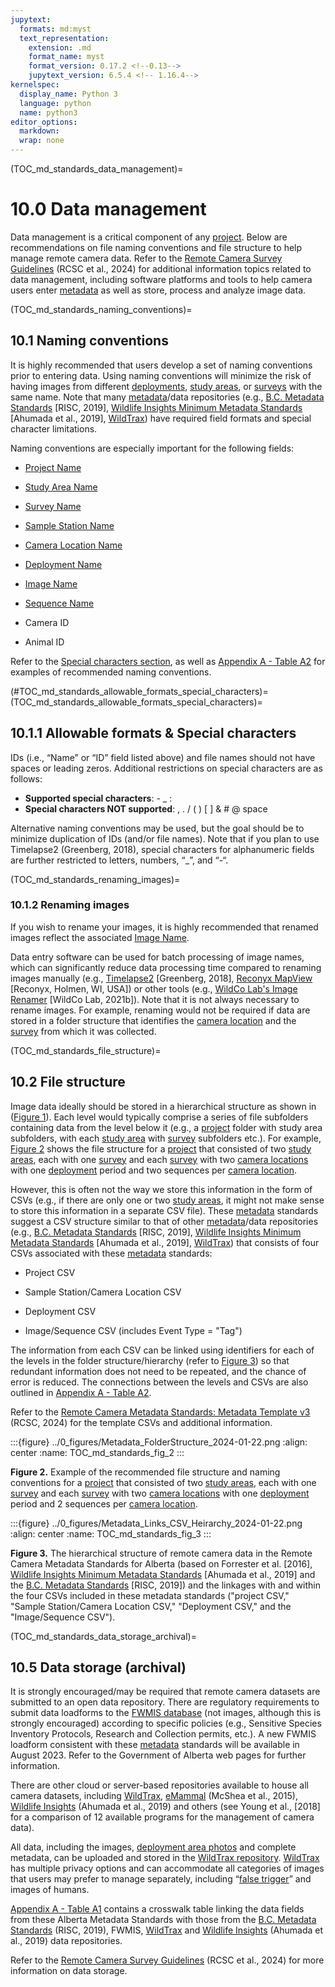 ```yaml
---
jupytext:
  formats: md:myst
  text_representation:
    extension: .md
    format_name: myst
    format_version: 0.17.2 <!--0.13-->
    jupytext_version: 6.5.4 <!-- 1.16.4-->
kernelspec:
  display_name: Python 3
  language: python
  name: python3
editor_options: 
  markdown: 
  wrap: none
---
```

(TOC_md_standards_data_management)=
# 10.0 Data management

Data management is a critical component of any [project](#project). Below are recommendations on file naming conventions and file structure to help manage remote camera data. Refer to the [Remote Camera Survey Guidelines](https://ab-rcsc.github.io/RCSC-WildCAM_Remote-Camera-Survey-Guidelines-and-Metadata-Standards/1_survey-guidelines/1_0.1_Citation-and-Info.html) (RCSC et al., 2024) for additional information topics related to data management, including software platforms and tools to help camera users enter [metadata](#metadata) as well as store, process and analyze image data.

(TOC_md_standards_naming_conventions)=
## 10.1 Naming conventions

It is highly recommended that users develop a set of naming conventions prior to entering data. Using naming conventions will minimize the risk of having images from different [deployments](#deployment), [study areas](#study_area), or [surveys](#survey) with the same name. Note that many [metadata](#metadata)/data repositories (e.g., [B.C. Metadata Standards](https://www2.gov.bc.ca/assets/gov/environment/natural-resource-stewardship/nr-laws-policy/risc/wcmp_v1.pdf) [RISC, 2019], [Wildlife Insights Minimum Metadata Standards](https://docs.google.com/spreadsheets/d/1Jg-WybmVeGlWGrbPpwuwJCgranOV1r3M_LrzELttfK0/edit#gid=412365965) [Ahumada et al., 2019], [WildTrax](https://portal.wildtrax.ca)) have required field formats and special character limitations.

Naming conventions are especially important for the following fields:

-   [Project Name](#project_name)

-   [Study Area Name](#study_area_name)

-   [Survey Name](#survey_name)

-   [Sample Station Name](#sample_station_name)

-   [Camera Location Name](#camera_location_name)

-   [Deployment Name](#deployment_name)

-   [Image Name](#image_name)

-   [Sequence Name](#sequence_name)

-   Camera ID

-   Animal ID

Refer to the [Special characters section](#TOC_md_standards_allowable_formats_special_characters), as well as [Appendix A - Table A2](/2_metadata-standards/2_13.0_AppendixA.md#TOC_md_standards_table_a2) for examples of recommended naming conventions.

(#TOC_md_standards_allowable_formats_special_characters)=
(TOC_md_standards_allowable_formats_special_characters)=
## 10.1.1 Allowable formats & Special characters

IDs (i.e., “Name” or “ID” field listed above) and file names should not have spaces or leading zeros. Additional restrictions on special characters are as follows:

-   **Supported special characters**: - \_ :
-   **Special characters NOT supported**: , . / ( ) [ ] & \# \@ space

Alternative naming conventions may be used, but the goal should be to minimize duplication of IDs (and/or file names). Note that if you plan to use Timelapse2 (Greenberg, 2018), special characters for alphanumeric fields are further restricted to letters, numbers, “\_”, and “-“.

(TOC_md_standards_renaming_images)=
### 10.1.2 Renaming images

If you wish to rename your images, it is highly recommended that renamed images reflect the associated [Image Name](#image_name).

Data entry software can be used for batch processing of image names, which can significantly reduce data processing time compared to renaming images manually (e.g., [Timelapse2](http://saul.cpsc.ucalgary.ca/timelapse/) [Greenberg, 2018], [Reconyx MapView](http://www.reconyx.com/software/mapview;) [Reconyx, Holmen, WI, USA]) or other tools (e.g., [WildCo Lab's Image Renamer](https://github.com/WildCoLab/WildCo_Image_Renamer) [WildCo Lab, 2021b]). Note that it is not always necessary to rename images. For example, renaming would not be required if data are stored in a folder structure that identifies the [camera location](#camera_location) and the [survey](#survey) from which it was collected.

(TOC_md_standards_file_structure)=
## 10.2 File structure

Image data ideally should be stored in a hierarchical structure as shown in ([Figure 1](/2_metadata-standards/2_3.0_Metadata-Standards.md#TOC_md_standards_fig_1)). Each level would typically comprise a series of file subfolders containing data from the level below it (e.g., a [project](#project) folder with study area subfolders, with each [study area](#study_area) with [survey](#survey) subfolders etc.). For example, [Figure 2](#TOC_md_standards_fig_2) shows the file structure for a [project](#project) that consisted of two [study areas](#study_area), each with one [survey](#survey) and each [survey](#survey) with two [camera locations](#camera_location) with one [deployment](#deployment) period and two sequences per [camera location](#camera_location).

However, this is often not the way we store this information in the form of CSVs (e.g., if there are only one or two [study areas](#study_area), it might not make sense to store this information in a separate CSV file). These [metadata](#metadata) standards suggest a CSV structure similar to that of other [metadata](#metadata)/data repositories (e.g., [B.C. Metadata Standards](https://www2.gov.bc.ca/assets/gov/environment/natural-resource-stewardship/nr-laws-policy/risc/wcmp_v1.pdf) [RISC, 2019], [Wildlife Insights Minimum Metadata Standards](https://docs.google.com/spreadsheets/d/1Jg-WybmVeGlWGrbPpwuwJCgranOV1r3M_LrzELttfK0/edit#gid=412365965) [Ahumada et al., 2019], [WildTrax](https://portal.wildtrax.ca)) that consists of four CSVs associated with these [metadata](#metadata) standards:

-   Project CSV

-   Sample Station/Camera Location CSV

-   Deployment CSV

-   Image/Sequence CSV (includes Event Type = "Tag")

The information from each CSV can be linked using identifiers for each of the levels in the folder structure/hierarchy (refer to [Figure 3](#TOC_md_standards_fig_3)) so that redundant information does not need to be repeated, and the chance of error is reduced. The connections between the levels and CSVs are also outlined in [Appendix A - Table A2](/2_metadata-standards/2_13.0_AppendixA.md#TOC_md_standards_table_a2).

Refer to the [Remote Camera Metadata Standards: Metadata Template v3](https://ab-rcsc.github.io/RCSC-WildCAM_Remote-Camera-Survey-Guidelines-and-Metadata-Standards) (RCSC, 2024) for the template CSVs and additional information.

:::{figure} ../0_figures/Metadata_FolderStructure_2024-01-22.png
:align: center
:name: TOC_md_standards_fig_2
:::

**Figure 2.** Example of the recommended file structure and naming conventions for a [project](#project) that consisted of two [study areas](#study_area), each with one [survey](#survey) and each [survey](#survey) with two [camera locations](#camera_location) with one [deployment](#deployment) period and 2 sequences per [camera location](#camera_location).

:::{figure} ../0_figures/Metadata_Links_CSV_Heirarchy_2024-01-22.png
:align: center
:name: TOC_md_standards_fig_3
::: 

**Figure 3.** The hierarchical structure of remote camera data in the Remote Camera Metadata Standards for Alberta (based on Forrester et al. [2016], [Wildlife Insights Minimum Metadata Standards](https://docs.google.com/spreadsheets/d/1Jg-WybmVeGlWGrbPpwuwJCgranOV1r3M_LrzELttfK0/edit#gid=412365965) [Ahumada et al., 2019] and the [B.C. Metadata Standards](https://www2.gov.bc.ca/assets/gov/environment/natural-resource-stewardship/nr-laws-policy/risc/wcmp_v1.pdf) [RISC, 2019]) and the linkages with and within the four CSVs included in these metadata standards ("project CSV," "Sample Station/Camera Location CSV," "Deployment CSV," and the "Image/Sequence CSV").

(TOC_md_standards_data_storage_archival)=
## 10.5 Data storage (archival)

It is strongly encouraged/may be required that remote camera datasets are submitted to an open data repository. There are regulatory requirements to submit data loadforms to the [FWMIS database](https://www.alberta.ca/fisheries-and-wildlife-management-information-system-overview.aspx) (not images, although this is strongly encouraged) according to specific policies (e.g., Sensitive Species Inventory Protocols, Research and Collection permits, etc.). A new FWMIS loadform consistent with these [metadata](#metadata) standards will be available in August 2023. Refer to the Government of Alberta web pages for further information.

There are other cloud or server-based repositories available to house all camera datasets, including [WildTrax](http://www.wildtrax.ca), [eMammal](https://emammal.si.edu) (McShea et al., 2015), [Wildlife Insights](https://www.wildlifeinsights.org) (Ahumada et al., 2019) and others (see Young et al., [2018] for a comparison of 12 available programs for the management of camera data).

All data, including the images, [deployment area photos](#deployment_area_photos) and complete metadata, can be uploaded and stored in the [WildTrax repository](http://www.wildtrax.ca). [WildTrax](https://portal.wildtrax.ca) has multiple privacy options and can accommodate all categories of images that users may prefer to manage separately, including “[false trigger](#false_trigger)” and images of humans.

[Appendix A - Table A1](/2_metadata-standards/2_13.0_AppendixA.md#TOC_md_standards_table_a1) contains a crosswalk table linking the data fields from these Alberta Metadata Standards with those from the [B.C. Metadata Standards](https://www2.gov.bc.ca/assets/gov/environment/natural-resource-stewardship/nr-laws-policy/risc/wcmp_v1.pdf) (RISC, 2019), FWMIS, [WildTrax](https://portal.wildtrax.ca) and [Wildlife Insights](https://www.wildlifeinsights.org/) (Ahumada et al., 2019) data repositories.

Refer to the [Remote Camera Survey Guidelines](https://ab-rcsc.github.io/RCSC-WildCAM_Remote-Camera-Survey-Guidelines-and-Metadata-Standards/1_survey-guidelines/1_0.1_Citation-and-Info.html) (RCSC et al., 2024) for more information on data storage.
